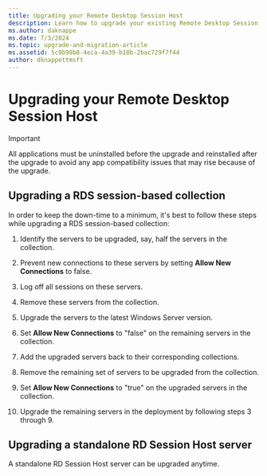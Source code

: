 ```yaml
---
title: Upgrading your Remote Desktop Session Host
description: Learn how to upgrade your existing Remote Desktop Session Host.
ms.author: daknappe
ms.date: 7/3/2024
ms.topic: upgrade-and-migration-article
ms.assetid: 5c9b98b8-4eca-4a39-b10b-2bac729f7f44
author: dknappettmsft
---
```

# Upgrading your Remote Desktop Session Host

> 

> [!IMPORTANT]
> All applications must be uninstalled before the upgrade and reinstalled after the upgrade to avoid any app compatibility issues that may rise because of the upgrade.

## Upgrading a RDS session-based collection

In order to keep the down-time to a minimum, it's best to follow these steps while upgrading a RDS session-based collection:

1. Identify the servers to be upgraded, say, half the servers in the collection.

1. Prevent new connections to these servers by setting **Allow New Connections** to false.

1. Log off all sessions on these servers.

1. Remove these servers from the collection.

1. Upgrade the servers to the latest Windows Server version.

1. Set **Allow New Connections** to "false" on the remaining servers in the collection.

1. Add the upgraded servers back to their corresponding collections.

1. Remove the remaining set of servers to be upgraded from the collection.

1. Set **Allow New Connections** to "true" on the upgraded servers in the collection.

1. Upgrade the remaining servers in the deployment by following steps 3 through 9.

## Upgrading a standalone RD Session Host server

A standalone RD Session Host server can be upgraded anytime.
